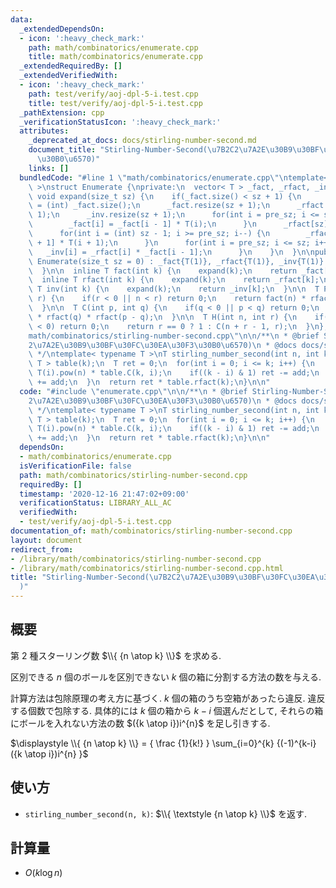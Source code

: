 ```yaml
---
data:
  _extendedDependsOn:
  - icon: ':heavy_check_mark:'
    path: math/combinatorics/enumerate.cpp
    title: math/combinatorics/enumerate.cpp
  _extendedRequiredBy: []
  _extendedVerifiedWith:
  - icon: ':heavy_check_mark:'
    path: test/verify/aoj-dpl-5-i.test.cpp
    title: test/verify/aoj-dpl-5-i.test.cpp
  _pathExtension: cpp
  _verificationStatusIcon: ':heavy_check_mark:'
  attributes:
    _deprecated_at_docs: docs/stirling-number-second.md
    document_title: "Stirling-Number-Second(\u7B2C2\u7A2E\u30B9\u30BF\u30FC\u30EA\u30F3\
      \u30B0\u6570)"
    links: []
  bundledCode: "#line 1 \"math/combinatorics/enumerate.cpp\"\ntemplate< typename T\
    \ >\nstruct Enumerate {\nprivate:\n  vector< T > _fact, _rfact, _inv;\n\n  inline\
    \ void expand(size_t sz) {\n    if(_fact.size() < sz + 1) {\n      int pre_sz\
    \ = (int) _fact.size();\n      _fact.resize(sz + 1);\n      _rfact.resize(sz +\
    \ 1);\n      _inv.resize(sz + 1);\n      for(int i = pre_sz; i <= sz; i++) {\n\
    \        _fact[i] = _fact[i - 1] * T(i);\n      }\n      _rfact[sz] = T(1) / _fact[sz];\n\
    \      for(int i = (int) sz - 1; i >= pre_sz; i--) {\n        _rfact[i] = _rfact[i\
    \ + 1] * T(i + 1);\n      }\n      for(int i = pre_sz; i <= sz; i++) {\n     \
    \   _inv[i] = _rfact[i] * _fact[i - 1];\n      }\n    }\n  }\n\npublic:\n  explicit\
    \ Enumerate(size_t sz = 0) : _fact{T(1)}, _rfact{T(1)}, _inv{T(1)} {\n    expand(sz);\n\
    \  }\n\n  inline T fact(int k) {\n    expand(k);\n    return _fact[k];\n  }\n\n\
    \  inline T rfact(int k) {\n    expand(k);\n    return _rfact[k];\n  }\n\n  inline\
    \ T inv(int k) {\n    expand(k);\n    return _inv[k];\n  }\n\n  T P(int n, int\
    \ r) {\n    if(r < 0 || n < r) return 0;\n    return fact(n) * rfact(n - r);\n\
    \  }\n\n  T C(int p, int q) {\n    if(q < 0 || p < q) return 0;\n    return fact(p)\
    \ * rfact(q) * rfact(p - q);\n  }\n\n  T H(int n, int r) {\n    if(n < 0 || r\
    \ < 0) return 0;\n    return r == 0 ? 1 : C(n + r - 1, r);\n  }\n};\n#line 2 \"\
    math/combinatorics/stirling-number-second.cpp\"\n\n/**\n * @brief Stirling-Number-Second(\u7B2C\
    2\u7A2E\u30B9\u30BF\u30FC\u30EA\u30F3\u30B0\u6570)\n * @docs docs/stirling-number-second.md\n\
    \ */\ntemplate< typename T >\nT stirling_number_second(int n, int k) {\n  Enumerate<\
    \ T > table(k);\n  T ret = 0;\n  for(int i = 0; i <= k; i++) {\n    auto add =\
    \ T(i).pow(n) * table.C(k, i);\n    if((k - i) & 1) ret -= add;\n    else ret\
    \ += add;\n  }\n  return ret * table.rfact(k);\n}\n\n"
  code: "#include \"enumerate.cpp\"\n\n/**\n * @brief Stirling-Number-Second(\u7B2C\
    2\u7A2E\u30B9\u30BF\u30FC\u30EA\u30F3\u30B0\u6570)\n * @docs docs/stirling-number-second.md\n\
    \ */\ntemplate< typename T >\nT stirling_number_second(int n, int k) {\n  Enumerate<\
    \ T > table(k);\n  T ret = 0;\n  for(int i = 0; i <= k; i++) {\n    auto add =\
    \ T(i).pow(n) * table.C(k, i);\n    if((k - i) & 1) ret -= add;\n    else ret\
    \ += add;\n  }\n  return ret * table.rfact(k);\n}\n\n"
  dependsOn:
  - math/combinatorics/enumerate.cpp
  isVerificationFile: false
  path: math/combinatorics/stirling-number-second.cpp
  requiredBy: []
  timestamp: '2020-12-16 21:47:02+09:00'
  verificationStatus: LIBRARY_ALL_AC
  verifiedWith:
  - test/verify/aoj-dpl-5-i.test.cpp
documentation_of: math/combinatorics/stirling-number-second.cpp
layout: document
redirect_from:
- /library/math/combinatorics/stirling-number-second.cpp
- /library/math/combinatorics/stirling-number-second.cpp.html
title: "Stirling-Number-Second(\u7B2C2\u7A2E\u30B9\u30BF\u30FC\u30EA\u30F3\u30B0\u6570\
  )"
---
```

## 概要

第 2 種スターリング数 $\\{ {n \atop k} \\}$ を求める.

区別できる $n$ 個のボールを区別できない $k$ 個の箱に分割する方法の数を与える.

計算方法は包除原理の考え方に基づく. $k$ 個の箱のうち空箱があったら違反. 違反する個数で包除する. 具体的には $k$ 個の箱から $k-i$ 個選んだとして, それらの箱にボールを入れない方法の数 $({k \atop i})i^{n}$ を足し引きする.

$\displaystyle \\{ {n \atop k} \\} = { \frac {1}{k!} }  \sum_{i=0}^{k} {(-1)^{k-i} ({k \atop i})i^{n} }$

## 使い方

* `stirling_number_second(n, k)`: $\\{ \textstyle {n \atop k} \\}$ を返す.

## 計算量

* $O(k \log n)$
